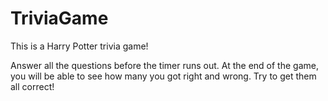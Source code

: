 # TriviaGame

This is a Harry Potter trivia game!

Answer all the questions before the timer runs out. At the end of the game, you will be able to see how many you got right and wrong. Try to get them all correct!